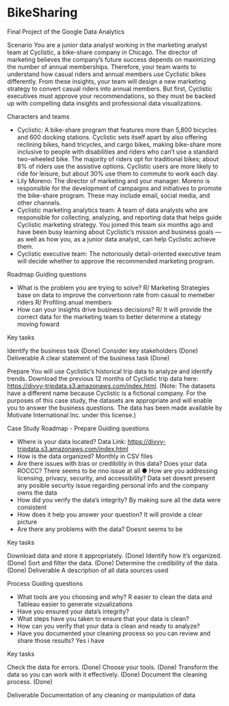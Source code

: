 # BikeSharing
Final Project of the Google Data Analytics 


Scenario You are a junior data analyst working in the marketing analyst team at Cyclistic, a bike-share company in Chicago. The director of marketing believes the company’s future success depends on maximizing the number of annual memberships. Therefore, your team wants to understand how casual riders and annual members use Cyclistic bikes differently. From these insights, your team will design a new marketing strategy to convert casual riders into annual members. But first, Cyclistic executives must approve your recommendations, so they must be backed up with compelling data insights and professional data visualizations.

Characters and teams 


* Cyclistic: A bike-share program that features more than 5,800 bicycles and 600 docking stations. Cyclistic sets itself apart by also offering reclining bikes, hand tricycles, and cargo bikes, making bike-share more inclusive to people with disabilities and riders who can’t use a standard two-wheeled bike. The majority of riders opt for traditional bikes; about 8% of riders use the assistive options. Cyclistic users are more likely to ride for leisure, but about 30% use them to commute to work each day. 
* Lily Moreno: The director of marketing and your manager. Moreno is responsible for the development of campaigns and initiatives to promote the bike-share program. These may include email, social media, and other channels. 
* Cyclistic marketing analytics team: A team of data analysts who are responsible for collecting, analyzing, and reporting data that helps guide Cyclistic marketing strategy. You joined this team six months ago and have been busy learning about Cyclistic’s mission and business goals — as well as how you, as a junior data analyst, can help Cyclistic achieve them. 
* Cyclistic executive team: The notoriously detail-oriented executive team will decide whether to approve the recommended marketing program.

Roadmap Guiding questions 

* What is the problem you are trying to solve? R/ Marketing Strategies base on data to improve the convertionn rate from casual to memeber riders R/ Profiling anual members 
* How can your insights drive business decisions? R/ It will provide the correct data for the marketing team to better determine a stategy moving foward

Key tasks

Identify the business task (Done)
Consider key stakeholders (Done)
Deliverable A clear statement of the business task (Done)

Prepare You will use Cyclistic’s historical trip data to analyze and identify trends. Download the previous 12 months of Cyclistic trip data here: https://divvy-tripdata.s3.amazonaws.com/index.html. (Note: The datasets have a different name because Cyclistic is a fictional company. For the purposes of this case study, the datasets are appropriate and will enable you to answer the business questions. The data has been made available by Motivate International Inc. under this license.)

Case Study Roadmap - Prepare Guiding questions 

* Where is your data located? Data Link: https://divvy-tripdata.s3.amazonaws.com/index.html
* How is the data organized? Monthly in CSV files 
* Are there issues with bias or credibility in this data? Does your data ROCCC? There seems to be nno issue at all ● How are you addressing licensing, privacy, security, and accessibility? Data set doesnt present any posible securtiy issue regarding personal info and the company owns the data 
* How did you verify the data’s integrity? By making sure all the data were consistent 
* How does it help you answer your question? It will provide a clear picture 
*  Are there any problems with the data? Doesnt seems to be

Key tasks

Download data and store it appropriately. (Done)
Identify how it’s organized. (Done)
Sort and filter the data. (Done)
Determine the credibility of the data. (Done)
Deliverable A description of all data sources used

Process Guiding questions 
* What tools are you choosing and why? R easier to clean the data and Tableau easier to generate vizualizations 
* Have you ensured your data’s integrity? 
* What steps have you taken to ensure that your data is clean? 
* How can you verify that your data is clean and ready to analyze? 
* Have you documented your cleaning process so you can review and share those results? Yes i have 


Key tasks

Check the data for errors. (Done)
Choose your tools. (Done)
Transform the data so you can work with it effectively. (Done)
Document the cleaning process. (Done)

Deliverable Documentation of any cleaning or manipulation of data
